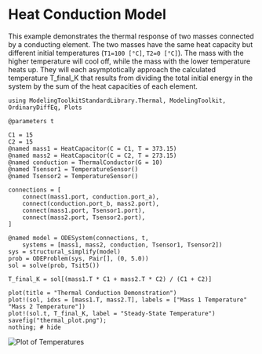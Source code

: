 # Heat Conduction Model

This example demonstrates the thermal response of two masses connected by a conducting element.
The two masses have the same heat capacity but different initial temperatures (`T1=100 [°C]`, `T2=0 [°C]`).
The mass with the higher temperature will cool off, while the mass with the lower temperature heats up.
They will each asymptotically approach the calculated temperature T_final_K that results
from dividing the total initial energy in the system by the sum of the heat capacities of each element.

```@example
using ModelingToolkitStandardLibrary.Thermal, ModelingToolkit, OrdinaryDiffEq, Plots

@parameters t

C1 = 15
C2 = 15
@named mass1 = HeatCapacitor(C = C1, T = 373.15)
@named mass2 = HeatCapacitor(C = C2, T = 273.15)
@named conduction = ThermalConductor(G = 10)
@named Tsensor1 = TemperatureSensor()
@named Tsensor2 = TemperatureSensor()

connections = [
    connect(mass1.port, conduction.port_a),
    connect(conduction.port_b, mass2.port),
    connect(mass1.port, Tsensor1.port),
    connect(mass2.port, Tsensor2.port),
]

@named model = ODESystem(connections, t,
    systems = [mass1, mass2, conduction, Tsensor1, Tsensor2])
sys = structural_simplify(model)
prob = ODEProblem(sys, Pair[], (0, 5.0))
sol = solve(prob, Tsit5())

T_final_K = sol[(mass1.T * C1 + mass2.T * C2) / (C1 + C2)]

plot(title = "Thermal Conduction Demonstration")
plot!(sol, idxs = [mass1.T, mass2.T], labels = ["Mass 1 Temperature" "Mass 2 Temperature"])
plot!(sol.t, T_final_K, label = "Steady-State Temperature")
savefig("thermal_plot.png");
nothing; # hide
```

![Plot of Temperatures](thermal_plot.png)
